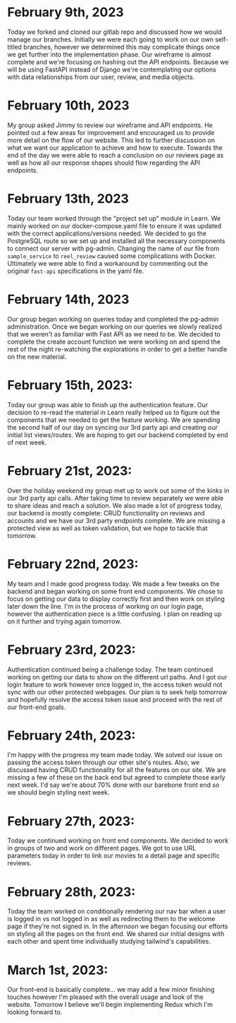 # **February 9th, 2023**

Today we forked and cloned our gitlab repo and discussed how we would manage our branches. Initially we were each going to work on our own self-titled branches, however we determined this may complicate things once we get further into the implementation phase. Our wireframe is almost complete and we're focusing on hashing out the API endpoints. Because we will be using FastAPI instead of Django we're contemplating our options with data relationships from our user, review, and media objects.

# **February 10th, 2023**

My group asked Jimmy to review our wireframe and API endpoints. He pointed out a few areas for improvement and encouraged us to provide more detail on the flow of our website. This led to further discussion on what we want our application to achieve and how to execute. Towards the end of the day we were able to reach a conclusion on our reviews page as well as how all our response shapes should flow regarding the API endpoints.

# **February 13th, 2023**

Today our team worked through the "project set up" module in Learn. We mainly worked on our docker-compose.yaml file to ensure it was updated with the correct applications/versions needed. We decided to go the PostgreSQL route so we set up and installed all the necessary components to connect our server with pg-admin. Changing the name of our file from `sample_service` to `reel_review` caused some complications with Docker. Ultimately we were able to find a workaround by commenting out the original `fast-api` specifications in the yaml file.

# **February 14th, 2023**

Our group began working on queries today and completed the pg-admin administration. Once we began working on our queries we slowly realized that we weren't as familiar with Fast API as we need to be. We decided to complete the create account function we were working on and spend the rest of the night re-watching the explorations in order to get a better handle on the new material.

# **February 15th, 2023:**

Today our group was able to finish up the authentication feature. Our decision to re-read the material in Learn really helped us to figure out the components that we needed to get the feature working. We are spending the second half of our day on syncing our 3rd party api and creating our initial list views/routes. We are hoping to get our backend completed by end of next week.

# **February 21st, 2023:**

Over the holiday weekend my group met up to work out some of the kinks in our 3rd party api calls. After taking time to review separately we were able to share ideas and reach a solution. We also made a lot of progress today, our backend is mostly complete: CRUD functionality on reviews and accounts and we have our 3rd party endpoints complete. We are missing a protected view as well as token validation, but we hope to tackle that tomorrow.

# **February 22nd, 2023:**

My team and I made good progress today. We made a few tweaks on the backend and began working on some front end components. We chose to focus on getting our data to display correctly first and then work on styling later down the line. I'm in the process of working on our login page, however the authentication piece is a little confusing. I plan on reading up on it further and trying again tomorrow.

# **February 23rd, 2023:**

Authentication continued being a challenge today. The team continued working on getting our data to show on the different url paths. And I got our login feature to work however once logged in, the access token would not sync with our other protected webpages. Our plan is to seek help tomorrow and hopefully resolve the access token issue and proceed with the rest of our front-end goals.

# **February 24th, 2023:**

I'm happy with the progress my team made today. We solved our issue on passing the access token through our other site's routes. Also, we discussed having CRUD functionality for all the features on our site. We are missing a few of these on the back end but agreed to complete those early next week. I'd say we're about 70% done with our barebone front end so we should begin styling next week.

# **February 27th, 2023:**

Today we continued working on front end components. We decided to work in groups of two and work on different pages. We got to use URL parameters today in order to link our movies to a detail page and specific reviews.

# **February 28th, 2023:**

Today the team worked on conditionally rendering our nav bar when a user is logged in vs not logged in as well as redirecting them to the welcome page if they're not signed in. In the afternoon we began focusing our efforts on styling all the pages on the front end. We shared our initial designs with each other and spent time individually studying tailwind's capabilities.

# **March 1st, 2023:**

Our front-end is basically complete... we may add a few minor finishing touches however I'm pleased with the overall usage and look of the website. Tomorrow I believe we'll begin implementing Redux which I'm looking forward to.
